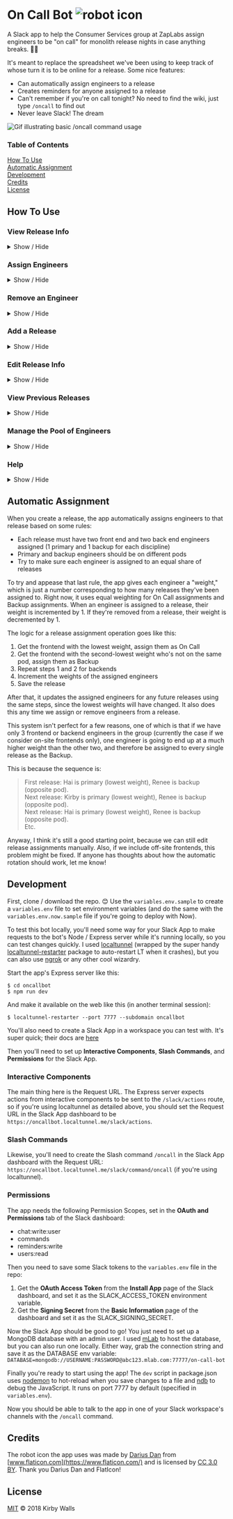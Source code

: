# On Call Bot ![robot icon](https://i.imgur.com/WoiMaxP.png)

A Slack app to help the Consumer Services group at ZapLabs assign engineers to be "on call" for monolith release nights in case anything breaks. 🤙🤖

It's meant to replace the spreadsheet we've been using to keep track of whose turn it is to be online for a release. Some nice features:
* Can automatically assign engineers to a release
* Creates reminders for anyone assigned to a release
* Can't remember if you're on call tonight? No need to find the wiki, just type `/oncall` to find out
* Never leave Slack! The dream

![Gif illustrating basic /oncall command usage](http://i.imgur.com/rounAl8.gif)

### Table of Contents  
[How To Use](#how-to-use)  
[Automatic Assignment](#automatic-assignment)  
[Development](#development)  
[Credits](#credits)  
[License](#license)

## How To Use

### View Release Info
<details><summary>Show / Hide</summary>
<p>

#### Use the GUI:

Type the `/oncall` command in the Consumer Services Group channel (or any other Slack channel the bot has been added to) and use the menu that appears to choose a release you want to see. This flow is illustrated in the GIF above.

#### Use a command:

`/oncall 18.9.1`

This command will display the information for the release named **18.9.1** if exists, or will open a modal for adding the release if it hasn't been created yet in the app.

![Gif illustrating the /oncall X.X.X command usage](http://i.imgur.com/iNDGfsl.gif)

</p>
</details>

### Assign Engineers
<details><summary>Show / Hide</summary>
<p>

#### Use the GUI:

Once you've selected a release to view, click the **Assign engineer** button to open a modal for assigning an engineer. Choose the engineer's name from the dropdown, and then decide whether you're assigning them as _on call_ or _backup_. In order to assign someone to a release, that person needs to have already been added to the pool of available engineers. See [Add an engineer to the pool](#add-an-engineer-to-the-pool)

Using the GUI only allows for assigning one engineer at a time.

![Gif showing how to use the Assign Engineer button](http://i.imgur.com/1HmOZ8c.gif)

#### Use a command:

`/oncall 18.9.1 -o @willem.jager -b @hai.phan @jonathan.anstett`

Use this command to assign engineers to a release (`18.9.1`) as either on call (`-o`) or backup (`-b`). This command allows for assigning multiple engineers at once, and doesn't overwrite any engineers already assigned - it only adds new ones.

These methods create reminders using the Slack Reminder Bot for the engineers you assign. You (who created the reminders, by assigning those people to a release) and they (who will be reminded) can use the `/remind list` command in Slack to see the reminders that have been created. By default these reminders are set for 8PM PST on the night of the release, one hour before the default release time of 9PM PST.

</p>
</details>

### Remove an Engineer 

<details><summary>Show / Hide</summary>
<p>

#### Use the GUI:

Once you've selected a release to view, click the **Remove engineer** button to open a modal for removing an engineer. Choose to remove either an _on call_ engineer, a _backup_ engineer, or one of each.

Using the GUI only allows for removing two engineers at a time: one backup and one primary.

![Gif showing how to use the Remove Engineer button](http://i.imgur.com/kfPIohU.gif)

#### Use a command:

`/oncall 18.9.1 -r @kirby.walls @renee.gallison`

Use this command to remove (`-r`) engineers from a release (`18.9.1`). This command allows for removing multiple engineers at once, with no need to specify whether they're on call or backup.

These methods also remove the Slack reminders previously created for the engineers you remove.

</p>
</details>

### Add a Release

<details><summary>Show / Hide</summary>
<p>

#### Use the GUI:

Type the `/oncall` command to open the initial menu and use the **Add a release** button to open a modal for creating a release. Enter the release's name with the format `YY.M.X`, and then enter the date that the release goes live.

![Gif showing how to use the Add Release button](http://i.imgur.com/OZHgc3A.gif)

#### Use a command:

`/oncall 19.5.1`

This command will open a modal for adding a release (`19.5.1`) if it hasn't been created yet in the app.

`/oncall 19.5.1 5/3/19`

This command bypasses the modal and creates a new release (`19.5.1`) on the specified date (`5/3/19`) if that release doesn't already exist.

These methods automatically assign engineers and create Slack reminders for those engineers. Each release is defaulted to start at 9PM PST on the date you specify.

</p>
</details>

### Edit Release Info

<details><summary>Show / Hide</summary>
<p>

#### Use the GUI:

Once you've selected a release to view, click the **Edit release info** button to open a modal for editing. Edit the release name and/or launch date and then click **Save**.

![Gif showing how to use the Edit Release button](http://i.imgur.com/OG4seE9.gif)

#### Use a command:

`/oncall 19.5.1 5/3/19`

This command opens a modal for updating a release (`19.5.1`) with the specified date (`5/3/19`) if that release _does_ already exist.

</p>
</details>

### View Previous Releases

<details><summary>Show / Hide</summary>
<p>

#### Use the GUI:

If you're trying to edit a release's assignments, sometimes it's helpful to see releases prior to it so you know who has been recently on call. Once you've selected a release to view, click the **Last 3 releases** button to open a message with the previous 3 releases and their assignments. This message is only visible to you.

![Gif showing how to use the Last 3 releases button](http://i.imgur.com/7UzYvoX.gif)

</p>
</details>

### Manage the Pool of Engineers

<details><summary>Show / Hide</summary>
<p>

Engineers are only assignable to a release if they've been added to the pool. This is to ensure that On Call Bot knows the discipline (frontend or backend) and pod that each engineer belongs to, so it can assign engineers to releases automatically. See [Automatic Assignment](#automatic-assignment)

#### Add an engineer to the pool:

Once you've selected a release to work with, click the **Manage the engineer pool** button to open the management view. Then click the **Add an engineer to the pool** button to open a modal for adding a new engineer. Choose the engineer's name from the dropdown (populated from Slack users in the current channel), and then select a discipline and pod that the engineer belongs to.

![Gif showing how to add an engineer to the pool](http://i.imgur.com/QgX7zE4.gif)

#### Remove an engineer from the pool:

Once you've selected a release to work with, click the **Manage the engineer pool** button to open the management view. Then click the **Remove engineer** button to open a modal for removing an existing engineer. Choose the engineer's name from the dropdown and click the **Remove** button.

</p>
</details>

### Help

<details><summary>Show / Hide</summary>
<p>

#### Use a command:

`/oncall help`

This command opens a message with info on how to use the app and its commands, and explains what you can do with the GUI. Useful ✌️

</p>
</details>

## Automatic Assignment
When you create a release, the app automatically assigns engineers to that release based on some rules:
* Each release must have two front end and two back end engineers assigned (1 primary and 1 backup for each discipline)
* Primary and backup engineers should be on different pods
* Try to make sure each engineer is assigned to an equal share of releases

To try and appease that last rule, the app gives each engineer a "weight," which is just a number corresponding to how many releases they've been assigned to. Right now, it uses equal weighting for On Call assignments and Backup assignments. When an engineer is assigned to a release, their weight is incremented by 1. If they're removed from a release, their weight is decremented by 1.

The logic for a release assignment operation goes like this:
1. Get the frontend with the lowest weight, assign them as On Call
2. Get the frontend with the second-lowest weight who's not on the same pod, assign them as Backup
3. Repeat steps 1 and 2 for backends
4. Increment the weights of the assigned engineers
5. Save the release

After that, it updates the assigned engineers for any future releases using the same steps, since the lowest weights will have changed. It also does this any time we assign or remove engineers from a release.

This system isn't perfect for a few reasons, one of which is that if we have only 3 frontend or backend engineers in the group (currently the case if we consider on-site frontends only), one engineer is going to end up at a much higher weight than the other two, and therefore be assigned to every single release as the Backup. 

This is because the sequence is:  
>  First release: Hai is primary (lowest weight), Renee is backup (opposite pod).  
>  Next release: Kirby is primary (lowest weight), Renee is backup (opposite pod).  
>  Next release: Hai is primary (lowest weight), Renee is backup (opposite pod).  
>  Etc.

Anyway, I think it's still a good starting point, because we can still edit release assignments manually. Also, if we include off-site frontends, this problem might be fixed. If anyone has thoughts about how the automatic rotation should work, let me know!

## Development

First, clone / download the repo. 😊 Use the `variables.env.sample` to create a `variables.env` file to set environment variables (and do the same with the `variables.env.now.sample` file if you're going to deploy with Now).

To test this bot locally, you'll need some way for your Slack App to make requests to the bot's Node / Express server while it's running locally, so you can test changes quickly. I used [localtunnel](https://www.npmjs.com/package/localtunnel) (wrapped by the super handy [localtunnel-restarter](https://github.com/kirillshevch/localtunnel-restarter) package to auto-restart LT when it crashes), but you can also use [ngrok](https://ngrok.com/) or any other cool wizardry.

Start the app's Express server like this:

```
$ cd oncallbot
$ npm run dev
```

And make it available on the web like this (in another terminal session):

```
$ localtunnel-restarter --port 7777 --subdomain oncallbot
```

You'll also need to create a Slack App in a workspace you can test with. It's super quick; their docs are [here](https://api.slack.com/slack-apps#creating_apps)

Then you'll need to set up **Interactive Components**, **Slash Commands**, and **Permissions** for the Slack App.

### Interactive Components

The main thing here is the Request URL. The Express server expects actions from interactive components to be sent to the `/slack/actions` route, so if you're using localtunnel as detailed above, you should set the Request URL in the Slack App dashboard to be `https://oncallbot.localtunnel.me/slack/actions`.

### Slash Commands

Likewise, you'll need to create the Slash command `/oncall` in the Slack App dashboard with the Request URL: `https://oncallbot.localtunnel.me/slack/command/oncall` (if you're using localtunnel).

### Permissions

The app needs the following Permission Scopes, set in the **OAuth and Permissions** tab of the Slack dashboard:
* chat:write:user
* commands
* reminders:write
* users:read

Then you need to save some Slack tokens to the `variables.env` file in the repo:
1. Get the **OAuth Access Token** from the **Install App** page of the Slack dashboard, and set it as the SLACK_ACCESS_TOKEN environment variable.
2. Get the **Signing Secret** from the **Basic Information** page of the dashboard and set it as the SLACK_SIGNING_SECRET.

Now the Slack App should be good to go! You just need to set up a MongoDB database with an admin user. I used [mLab](https://mlab.com/) to host the database, but you can also run one locally. Either way, grab the connection string and save it as the DATABASE env variable: `DATABASE=mongodb://USERNAME:PASSWORD@abc123.mlab.com:77777/on-call-bot`

Finally you're ready to start using the app! The `dev` script in package.json uses [nodemon](https://www.npmjs.com/package/nodemon) to hot-reload when you save changes to a file and [ndb](https://www.npmjs.com/package/ndb) to debug the JavaScript. It runs on port 7777 by default (specified in `variables.env`).

Now you should be able to talk to the app in one of your Slack workspace's channels with the `/oncall` command.

## Credits
The robot icon the app uses was made by [Darius Dan](https://www.flaticon.com/authors/darius-dan) from [www.flaticon.com](https://www.flaticon.com/) and is licensed by [CC 3.0 BY](http://creativecommons.org/licenses/by/3.0/). Thank you Darius Dan and FlatIcon!

## License
[MIT](https://choosealicense.com/licenses/mit/) © 2018 Kirby Walls
